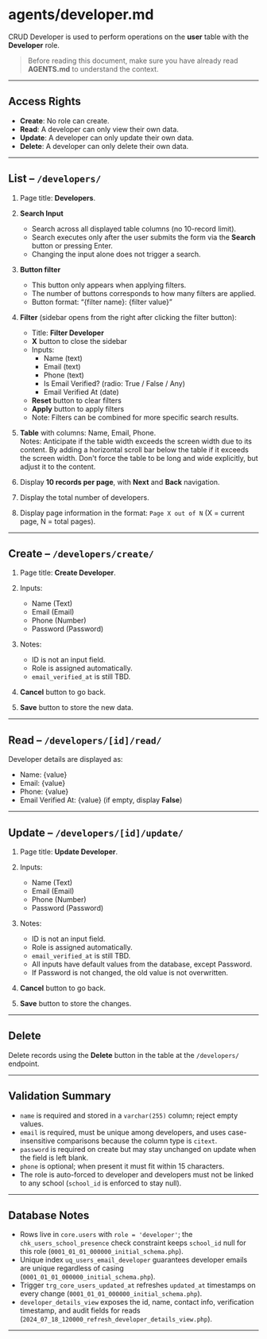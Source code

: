 # agents/developer.md

CRUD Developer is used to perform operations on the **user** table with the **Developer** role.

> Before reading this document, make sure you have already read **AGENTS.md** to understand the context.

---

## Access Rights

* **Create**: No role can create.  
* **Read**: A developer can only view their own data.  
* **Update**: A developer can only update their own data.  
* **Delete**: A developer can only delete their own data.  

---

## List – `/developers/`

1. Page title: **Developers**.

2. **Search Input**  
   * Search across all displayed table columns (no 10-record limit).  
   * Search executes only after the user submits the form via the **Search** button or pressing Enter.  
   * Changing the input alone does not trigger a search.

3. **Button filter**
   * This button only appears when applying filters.
   * The number of buttons corresponds to how many filters are applied.
   * Button format: “{filter name}: {filter value}”

4. **Filter** (sidebar opens from the right after clicking the filter button):  
   * Title: **Filter Developer**  
   * **X** button to close the sidebar  
   * Inputs:  
     * Name (text)  
     * Email (text)  
     * Phone (text)  
     * Is Email Verified? (radio: True / False / Any)  
     * Email Verified At (date)  
   * **Reset** button to clear filters  
   * **Apply** button to apply filters  
   * Note: Filters can be combined for more specific search results.  

5. **Table** with columns: Name, Email, Phone.  
Notes: Anticipate if the table width exceeds the screen width due to its content. By adding a horizontal scroll bar below the table if it exceeds the screen width. Don't force the table to be long and wide explicitly, but adjust it to the content.

6. Display **10 records per page**, with **Next** and **Back** navigation.  

7. Display the total number of developers.  

8. Display page information in the format: `Page X out of N` (X = current page, N = total pages).  

---

## Create – `/developers/create/`

1. Page title: **Create Developer**.  

2. Inputs:  
   * Name (Text)  
   * Email (Email)  
   * Phone (Number)  
   * Password (Password)  

3. Notes:  
   * ID is not an input field.  
   * Role is assigned automatically.  
   * `email_verified_at` is still TBD.  

4. **Cancel** button to go back.  

5. **Save** button to store the new data.  

---

## Read – `/developers/[id]/read/`

Developer details are displayed as:  
* Name: {value}  
* Email: {value}  
* Phone: {value}  
* Email Verified At: {value} (if empty, display **False**)  

---

## Update – `/developers/[id]/update/`

1. Page title: **Update Developer**.  

2. Inputs:  
   * Name (Text)  
   * Email (Email)  
   * Phone (Number)  
   * Password (Password)  

3. Notes:  
   * ID is not an input field.  
   * Role is assigned automatically.  
   * `email_verified_at` is still TBD.  
   * All inputs have default values from the database, except Password.  
   * If Password is not changed, the old value is not overwritten.  

4. **Cancel** button to go back.  

5. **Save** button to store the changes.  

---

## Delete

Delete records using the **Delete** button in the table at the `/developers/` endpoint.  

---

## Validation Summary

- `name` is required and stored in a `varchar(255)` column; reject empty values.  
- `email` is required, must be unique among developers, and uses case-insensitive comparisons because the column type is `citext`.  
- `password` is required on create but may stay unchanged on update when the field is left blank.  
- `phone` is optional; when present it must fit within 15 characters.  
- The role is auto-forced to developer and developers must not be linked to any school (`school_id` is enforced to stay null).

---

## Database Notes

- Rows live in `core.users` with `role = 'developer'`; the `chk_users_school_presence` check constraint keeps `school_id` null for this role (`0001_01_01_000000_initial_schema.php`).  
- Unique index `uq_users_email_developer` guarantees developer emails are unique regardless of casing (`0001_01_01_000000_initial_schema.php`).  
- Trigger `trg_core_users_updated_at` refreshes `updated_at` timestamps on every change (`0001_01_01_000000_initial_schema.php`).  
- `developer_details_view` exposes the id, name, contact info, verification timestamp, and audit fields for reads (`2024_07_18_120000_refresh_developer_details_view.php`).

---
